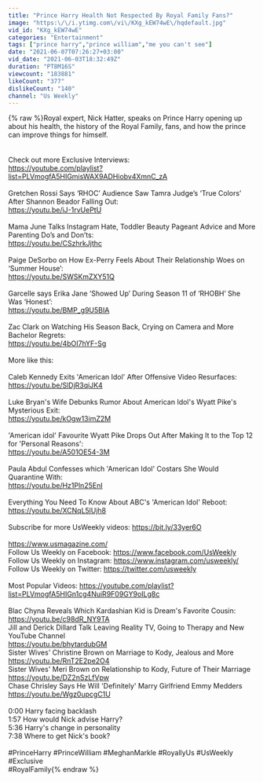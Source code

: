 ```yaml
---
title: "Prince Harry Health Not Respected By Royal Family Fans?"
image: "https:\/\/i.ytimg.com\/vi\/KXg_kEW74wE\/hqdefault.jpg"
vid_id: "KXg_kEW74wE"
categories: "Entertainment"
tags: ["prince harry","prince william","me you can't see"]
date: "2021-06-07T07:26:27+03:00"
vid_date: "2021-06-03T18:32:49Z"
duration: "PT8M16S"
viewcount: "183881"
likeCount: "377"
dislikeCount: "140"
channel: "Us Weekly"
---
```

{% raw %}Royal expert, Nick Hatter, speaks on Prince Harry opening up about his health, the history of the Royal Family, fans, and how the prince can improve things for himself. <br /><br /><br />Check out more Exclusive Interviews:<br /><a rel="nofollow" target="blank" href="https://youtube.com/playlist?list=PLVmogfA5HIGmisWAX9ADHiobv4XmnC_zA">https://youtube.com/playlist?list=PLVmogfA5HIGmisWAX9ADHiobv4XmnC_zA</a><br /><br />Gretchen Rossi Says ‘RHOC’ Audience Saw Tamra Judge’s ‘True Colors’ After Shannon Beador Falling Out:<br /><a rel="nofollow" target="blank" href="https://youtu.be/iJ-1rvUePtU">https://youtu.be/iJ-1rvUePtU</a><br /><br />Mama June Talks Instagram Hate, Toddler Beauty Pageant Advice and More Parenting Do’s and Don’ts: <br /><a rel="nofollow" target="blank" href="https://youtu.be/CSzhrkJjthc">https://youtu.be/CSzhrkJjthc</a><br /><br />Paige DeSorbo on How Ex-Perry Feels About Their Relationship Woes on ‘Summer House’:<br /><a rel="nofollow" target="blank" href="https://youtu.be/SWSKmZXY51Q">https://youtu.be/SWSKmZXY51Q</a><br /><br />Garcelle says Erika Jane ‘Showed Up’ During Season 11 of ‘RHOBH’ She Was ‘Honest’:<br /><a rel="nofollow" target="blank" href="https://youtu.be/BMP_g9U5BIA">https://youtu.be/BMP_g9U5BIA</a><br /><br />Zac Clark on Watching His Season Back, Crying on Camera and More Bachelor Regrets:<br /><a rel="nofollow" target="blank" href="https://youtu.be/4bOI7hYF-Sg">https://youtu.be/4bOI7hYF-Sg</a><br /><br />More like this:<br /><br />Caleb Kennedy Exits 'American Idol' After Offensive Video Resurfaces:<br /><a rel="nofollow" target="blank" href="https://youtu.be/SlDjR3qiJK4">https://youtu.be/SlDjR3qiJK4</a><br /><br />Luke Bryan's Wife Debunks Rumor About American Idol's Wyatt Pike's Mysterious Exit:<br /><a rel="nofollow" target="blank" href="https://youtu.be/kOgw13imZ2M">https://youtu.be/kOgw13imZ2M</a><br /><br />'American idol' Favourite Wyatt Pike Drops Out After Making It to the Top 12 for 'Personal Reasons':<br /><a rel="nofollow" target="blank" href="https://youtu.be/A501OE54-3M">https://youtu.be/A501OE54-3M</a><br /><br />Paula Abdul Confesses which 'American Idol' Costars She Would Quarantine With:<br /><a rel="nofollow" target="blank" href="https://youtu.be/Hz1Pln25EnI">https://youtu.be/Hz1Pln25EnI</a><br /><br />Everything You Need To Know About ABC's 'American Idol' Reboot:<br /><a rel="nofollow" target="blank" href="https://youtu.be/XCNqL5lUjh8">https://youtu.be/XCNqL5lUjh8</a><br /><br />Subscribe for more UsWeekly videos: <a rel="nofollow" target="blank" href="https://bit.ly/33yer6O">https://bit.ly/33yer6O</a><br /><br /><a rel="nofollow" target="blank" href="https://www.usmagazine.com/">https://www.usmagazine.com/</a><br />Follow Us Weekly on Facebook: <a rel="nofollow" target="blank" href="https://www.facebook.com/UsWeekly">https://www.facebook.com/UsWeekly</a><br />Follow Us Weekly on Instagram: <a rel="nofollow" target="blank" href="https://www.instagram.com/usweekly/">https://www.instagram.com/usweekly/</a><br />Follow Us Weekly on Twitter: <a rel="nofollow" target="blank" href="https://twitter.com/usweekly">https://twitter.com/usweekly</a><br /><br />Most Popular Videos: <a rel="nofollow" target="blank" href="https://youtube.com/playlist?list=PLVmogfA5HIGn1cg4NuiR9F09GY9oILg8c">https://youtube.com/playlist?list=PLVmogfA5HIGn1cg4NuiR9F09GY9oILg8c</a><br /><br />Blac Chyna Reveals Which Kardashian Kid is Dream's Favorite Cousin: <br /><a rel="nofollow" target="blank" href="https://youtu.be/c98dR_NY9TA">https://youtu.be/c98dR_NY9TA</a><br />Jill and Derick Dillard Talk Leaving Reality TV, Going to Therapy and New YouTube Channel<br /><a rel="nofollow" target="blank" href="https://youtu.be/bhytardubGM">https://youtu.be/bhytardubGM</a><br />Sister Wives' Christine Brown on Marriage to Kody, Jealous and More<br /><a rel="nofollow" target="blank" href="https://youtu.be/RnT2E2pe2O4">https://youtu.be/RnT2E2pe2O4</a><br />Sister Wives' Meri Brown on Relationship to Kody, Future of Their Marriage <a rel="nofollow" target="blank" href="https://youtu.be/DZ2nSzLfVpw">https://youtu.be/DZ2nSzLfVpw</a><br />Chase Chrisley Says He Will 'Definitely' Marry Girlfriend Emmy Medders<br /><a rel="nofollow" target="blank" href="https://youtu.be/Wgz0upcgC1U">https://youtu.be/Wgz0upcgC1U</a><br /><br />0:00 Harry facing backlash<br />1:57 How would Nick advise Harry?<br />5:36 Harry's change in personality<br />7:38 Where to get Nick's book?<br /><br />#PrinceHarry #PrinceWilliam #MeghanMarkle #RoyallyUs #UsWeekly #Exclusive <br />#RoyalFamily{% endraw %}
